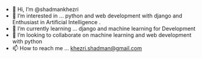 - 👋 Hi, I’m @shadmankhezri
- 👀 I’m interested in ... python and web development with django and Enthusiast in Artificial Intelligence .
- 🌱 I’m currently learning ... django and machine learning for Development
- 💞️ I’m looking to collaborate on machine learning and web development with python
- 📫 How to reach me ... khezri.shadman@gmail.com
<!---
shadmankhezri/shadmankhezri is a ✨ special ✨ repository because its `README.md` (this file) appears on your GitHub profile.
You can click the Preview link to take a look at your changes.
--->
